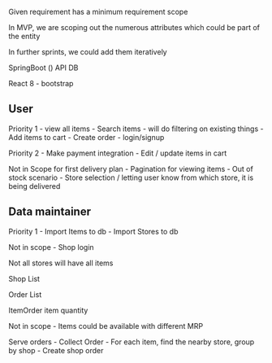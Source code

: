 Given requirement has a minimum requirement scope

In MVP, we are scoping out the numerous attributes which could be part of the entity

In further sprints, we could add them iteratively

SpringBoot ()
    API
DB

React 8
    - bootstrap

## User 
Priority 1
    - view all items
    - Search items - will do filtering on existing things
    - Add items to cart
    - Create order
    - login/signup

Priority 2
    - Make payment integration
    - Edit / update items in cart
    
Not in Scope for first delivery plan
    - Pagination for viewing items
    - Out of stock scenario
    - Store selection / letting user know from which store, it is being delivered

## Data maintainer
Priority 1
    - Import Items to db
    - Import Stores to db

Not in scope
    - Shop login

Not all stores will have all items

Shop
    List<Items>

Order 
    List<ItemOrder>

ItemOrder
    item
    quantity


Not in scope
    - Items could be available with different MRP


Serve orders
    - Collect Order
    - For each item, find the nearby store, group by shop
    - Create shop order 
    


